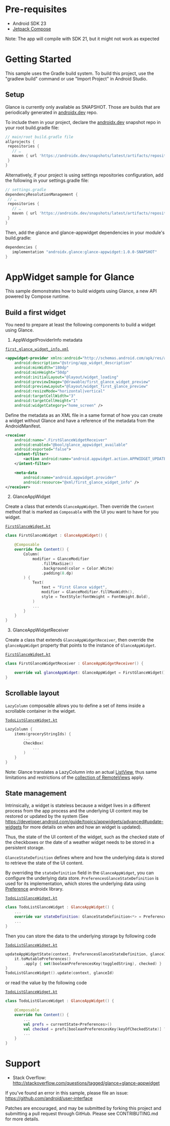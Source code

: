 # Pre-requisites

* Android SDK 23
* [Jetpack Compose](https://developer.android.com/jetpack/compose/interop/adding#setup)

Note: The app will compile with SDK 21, but it might not work as expected

# Getting Started

This sample uses the Gradle build system. To build this project, use the
"gradlew build" command or use "Import Project" in Android Studio.

## Setup 

Glance is currently only available as SNAPSHOT. Those are builds that are periodically generated in [androidx.dev](androidx.dev) repo.

To include them in your project, declare the [androidx.dev](https://androidx.dev) snapshot repo in your root build.gradle file:

```groovy
// main/root build.gradle file
allprojects {
 repositories {
   // …
   maven { url 'https://androidx.dev/snapshots/latest/artifacts/repository' }
 }
}
```

Alternatively, if your project is using settings repositories configuration, add the following in your settings.gradle file:

```groovy
// settings.gradle
dependencyResolutionManagement {
 // …
 repositories {
   // …
   maven { url 'https://androidx.dev/snapshots/latest/artifacts/repository' }
 }
}
```

Then, add the glance and glance-appwidget dependencies in your module's build.gradle:

```groovy
dependencies {
   implementation "androidx.glance:glance-appwidget:1.0.0-SNAPSHOT"
}
```

# AppWidget sample for Glance

This sample demonstrates how to build widgets using Glance, a new API powered by Compose runtime.

## Build a first widget

You need to prepare at least the following components to build a widget using Glance.

1. AppWidgetProviderInfo metadata

[`first_glance_widget_info.xml`](src/main/res/xml/first_glance_widget_info.xml)
```xml
<appwidget-provider xmlns:android="http://schemas.android.com/apk/res/android"
    android:description="@string/app_widget_description"
    android:minWidth="180dp"
    android:minHeight="50dp"
    android:initialLayout="@layout/widget_loading"
    android:previewImage="@drawable/first_glance_widget_preview"
    android:previewLayout="@layout/widget_first_glance_preview"
    android:resizeMode="horizontal|vertical"
    android:targetCellWidth="3"
    android:targetCellHeight="1"
    android:widgetCategory="home_screen" />
```

Define the metadata as an XML file in a same format of how you can create a widget without Glance
and have a reference of the metadata from the AndroidManifest.

```xml
<receiver
    android:name=".FirstGlanceWidgetReceiver"
    android:enabled="@bool/glance_appwidget_available"
    android:exported="false">
    <intent-filter>
        <action android:name="android.appwidget.action.APPWIDGET_UPDATE" />
    </intent-filter>

    <meta-data
        android:name="android.appwidget.provider"
        android:resource="@xml/first_glance_widget_info" />
</receiver>
```

2. GlanceAppWidget

Create a class that extends `GlanceAppWidget`. Then override the `Content` method that is marked as
`Composable` with the UI you want to have for you widget. 

[`FirstGlanceWidget.kt`](src/main/java/com/example/android/glancewidget/FirstGlanceWidget.kt\#L46)
```kotlin
class FirstGlanceWidget : GlanceAppWidget() {

    @Composable
    override fun Content() {
        Column(
            modifier = GlanceModifier
                .fillMaxSize()
                .background(color = Color.White)
                .padding(8.dp)
        ) {
            Text(
                text = "First Glance widget",
                modifier = GlanceModifier.fillMaxWidth(),
                style = TextStyle(fontWeight = FontWeight.Bold),
            )
            ... 
        }
    }
}
```

3. GlanceAppWidgetReceiver

Create a class that extends `GlanceAppWidgetReceiver`, then override the `glanceAppWidget` property
that points to the instance of `GlanceAppWidget`.

[`FirstGlanceWidget.kt`](src/main/java/com/example/android/glancewidget/FirstGlanceWidget.kt\#L38)
```kotlin
class FirstGlanceWidgetReceiver : GlanceAppWidgetReceiver() {

    override val glanceAppWidget: GlanceAppWidget = FirstGlanceWidget()
}
```

## Scrollable layout

`LazyColumn` composable allows you to define a set of items inside a scrollable container in the
widget.

[`TodoListGlanceWidget.kt`](src/main/java/com/example/android/glancewidget/TodoListGlanceWidget.kt\#L92)

```kotlin
LazyColumn {
    items(groceryStringIds) {
        ...
        CheckBox(
            ...
        )
    }
}
```

Note: Glance translates a LazyColumn into an actual [ListView](https://developer.android.com/reference/android/widget/ListView),
thus same limitations and restrictions of the [collection of RemoteViews](https://developer.android.com/guide/topics/appwidgets/collections)
apply.

## State management

Intrinsically, a widget is stateless because a widget lives in a different process from the app
process and the underlying UI content may be restored or updated by the system
(See https://developer.android.com/guide/topics/appwidgets/advanced#update-widgets for more details
on when and how an widget is updated). 

Thus, the state of the UI content of the widget, such as the checked state of the checkboxes or the
date of a weather widget needs to be stored in a persistent storage.

`GlanceStateDefinition` defines where and how the underlying data is stored to retrieve the state
of the UI content.

By overriding the `stateDefinition` field in the `GlanceAppWidget`, you can configure the underlying
data store. `PreferencesGlanceStateDefinition` is used for its implementation, which stores the 
underlying data using [Preference](https://developer.android.com/jetpack/androidx/releases/preference) androidx
library.

[`TodoListGlanceWidget.kt`](src/main/java/com/example/android/glancewidget/TodoListGlanceWidget.kt\#L72)

```kotlin
class TodoListGlanceWidget : GlanceAppWidget() {
    ...
    override var stateDefinition: GlanceStateDefinition<*> = PreferencesGlanceStateDefinition
    ...
}
```

Then you can store the data to the underlying storage by following code

[`TodoListGlanceWidget.kt`](src/main/java/com/example/android/glancewidget/TodoListGlanceWidget.kt\#L117)

```kotlin
updateAppWidgetState(context, PreferencesGlanceStateDefinition, glanceId) {
    it.toMutablePreferences()
        .apply { set(booleanPreferencesKey(toggledString), checked) }
}
TodoListGlanceWidget().update(context, glanceId)
```

or read the value  by the following code

[`TodoListGlanceWidget.kt`](src/main/java/com/example/android/glancewidget/TodoListGlanceWidget.kt\#L83)

```kotlin
class TodoListGlanceWidget : GlanceAppWidget() {

    @Composable
    override fun Content() {
        ...
        val prefs = currentState<Preferences>()
        val checked = prefs[booleanPreferencesKey(keyOfCheckedState)] ?: false
        ...
    }
}
```

# Support

- Stack Overflow: http://stackoverflow.com/questions/tagged/glance+glance-appwidget

If you've found an error in this sample, please file an issue:
https://github.com/android/user-interface

Patches are encouraged, and may be submitted by forking this project and
submitting a pull request through GitHub. Please see CONTRIBUTING.md for more details.
